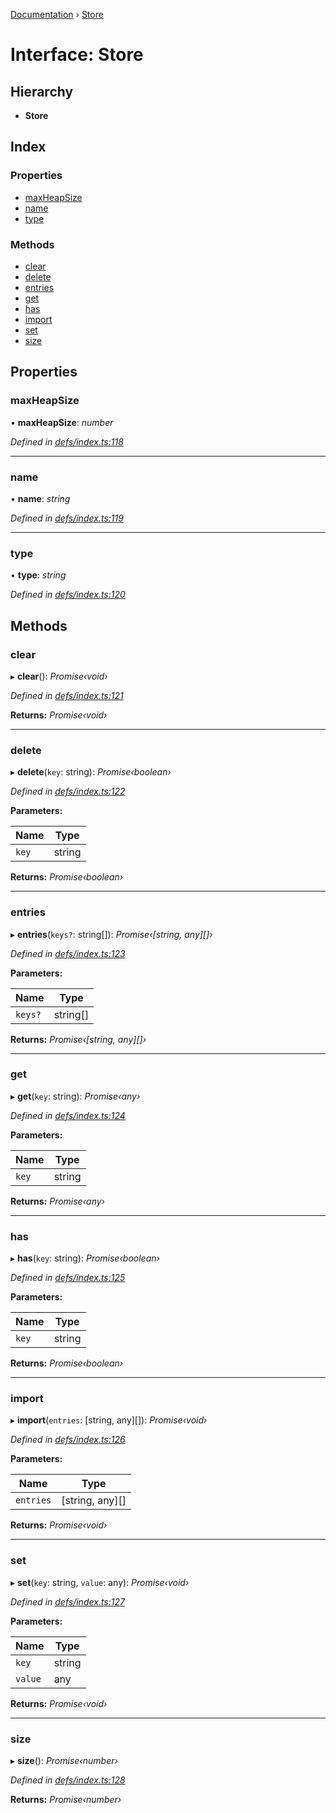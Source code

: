 [Documentation](../README.md) › [Store](store.md)

# Interface: Store

## Hierarchy

* **Store**

## Index

### Properties

* [maxHeapSize](store.md#maxheapsize)
* [name](store.md#name)
* [type](store.md#type)

### Methods

* [clear](store.md#clear)
* [delete](store.md#delete)
* [entries](store.md#entries)
* [get](store.md#get)
* [has](store.md#has)
* [import](store.md#import)
* [set](store.md#set)
* [size](store.md#size)

## Properties

###  maxHeapSize

• **maxHeapSize**: *number*

*Defined in [defs/index.ts:118](https://github.com/badbatch/cachemap/blob/40e3bea/packages/core/src/defs/index.ts#L118)*

___

###  name

• **name**: *string*

*Defined in [defs/index.ts:119](https://github.com/badbatch/cachemap/blob/40e3bea/packages/core/src/defs/index.ts#L119)*

___

###  type

• **type**: *string*

*Defined in [defs/index.ts:120](https://github.com/badbatch/cachemap/blob/40e3bea/packages/core/src/defs/index.ts#L120)*

## Methods

###  clear

▸ **clear**(): *Promise‹void›*

*Defined in [defs/index.ts:121](https://github.com/badbatch/cachemap/blob/40e3bea/packages/core/src/defs/index.ts#L121)*

**Returns:** *Promise‹void›*

___

###  delete

▸ **delete**(`key`: string): *Promise‹boolean›*

*Defined in [defs/index.ts:122](https://github.com/badbatch/cachemap/blob/40e3bea/packages/core/src/defs/index.ts#L122)*

**Parameters:**

Name | Type |
------ | ------ |
`key` | string |

**Returns:** *Promise‹boolean›*

___

###  entries

▸ **entries**(`keys?`: string[]): *Promise‹[string, any][]›*

*Defined in [defs/index.ts:123](https://github.com/badbatch/cachemap/blob/40e3bea/packages/core/src/defs/index.ts#L123)*

**Parameters:**

Name | Type |
------ | ------ |
`keys?` | string[] |

**Returns:** *Promise‹[string, any][]›*

___

###  get

▸ **get**(`key`: string): *Promise‹any›*

*Defined in [defs/index.ts:124](https://github.com/badbatch/cachemap/blob/40e3bea/packages/core/src/defs/index.ts#L124)*

**Parameters:**

Name | Type |
------ | ------ |
`key` | string |

**Returns:** *Promise‹any›*

___

###  has

▸ **has**(`key`: string): *Promise‹boolean›*

*Defined in [defs/index.ts:125](https://github.com/badbatch/cachemap/blob/40e3bea/packages/core/src/defs/index.ts#L125)*

**Parameters:**

Name | Type |
------ | ------ |
`key` | string |

**Returns:** *Promise‹boolean›*

___

###  import

▸ **import**(`entries`: [string, any][]): *Promise‹void›*

*Defined in [defs/index.ts:126](https://github.com/badbatch/cachemap/blob/40e3bea/packages/core/src/defs/index.ts#L126)*

**Parameters:**

Name | Type |
------ | ------ |
`entries` | [string, any][] |

**Returns:** *Promise‹void›*

___

###  set

▸ **set**(`key`: string, `value`: any): *Promise‹void›*

*Defined in [defs/index.ts:127](https://github.com/badbatch/cachemap/blob/40e3bea/packages/core/src/defs/index.ts#L127)*

**Parameters:**

Name | Type |
------ | ------ |
`key` | string |
`value` | any |

**Returns:** *Promise‹void›*

___

###  size

▸ **size**(): *Promise‹number›*

*Defined in [defs/index.ts:128](https://github.com/badbatch/cachemap/blob/40e3bea/packages/core/src/defs/index.ts#L128)*

**Returns:** *Promise‹number›*
